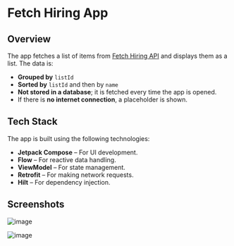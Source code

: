 # Fetch Hiring App

## Overview
The app fetches a list of items from [Fetch Hiring API](https://fetch-hiring.s3.amazonaws.com/hiring.json) and displays them as a list. The data is:

- **Grouped by** `listId`
- **Sorted by** `listId` and then by `name`
- **Not stored in a database**; it is fetched every time the app is opened.
- If there is **no internet connection**, a placeholder is shown.

## Tech Stack
The app is built using the following technologies:

- **Jetpack Compose** – For UI development.
- **Flow** – For reactive data handling.
- **ViewModel** – For state management.
- **Retrofit** – For making network requests.
- **Hilt** – For dependency injection.

## Screenshots 

![image](https://github.com/user-attachments/assets/9f20605b-f31b-43bc-b0b6-482c0f355f87)

![image](https://github.com/user-attachments/assets/ad336edd-1e6c-4544-8135-1d8cf6f1a360)



